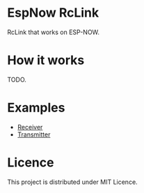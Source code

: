 # EspNow RcLink

RcLink that works on ESP-NOW.

# How it works

TODO.

# Examples

 * [Receiver](/examples/rx/rx.cpp)
 * [Transmitter](/examples/tx/tx.cpp)

# Licence

This project is distributed under MIT Licence.
